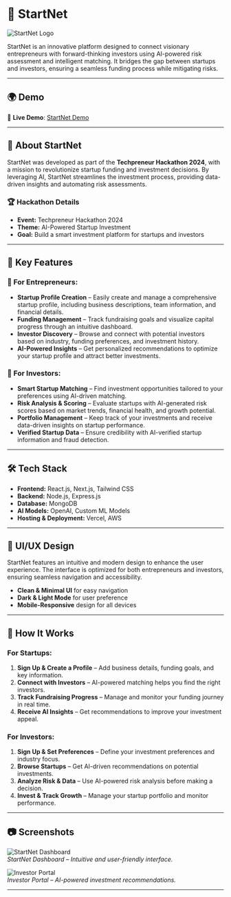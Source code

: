 # 🚀 StartNet  

![StartNet Logo](https://github.com/user-attachments/assets/d60fde2f-537d-4900-8b79-3fa9caf1d5a2) 

StartNet is an innovative platform designed to connect visionary entrepreneurs with forward-thinking investors using AI-powered risk assessment and intelligent matching. It bridges the gap between startups and investors, ensuring a seamless funding process while mitigating risks.

---

## 🌍 Demo  

🔗 **Live Demo**: [StartNet Demo](https://startnet-demo.vercel.app)  

---

## 📌 About StartNet  

StartNet was developed as part of the **Techpreneur Hackathon 2024**, with a mission to revolutionize startup funding and investment decisions. By leveraging AI, StartNet streamlines the investment process, providing data-driven insights and automating risk assessments.

### 🏆 Hackathon Details  
- **Event:** Techpreneur Hackathon 2024  
- **Theme:** AI-Powered Startup Investment  
- **Goal:** Build a smart investment platform for startups and investors  

---

## 🔑 Key Features  

### 🚀 For Entrepreneurs:  
- **Startup Profile Creation** – Easily create and manage a comprehensive startup profile, including business descriptions, team information, and financial details.  
- **Funding Management** – Track fundraising goals and visualize capital progress through an intuitive dashboard.  
- **Investor Discovery** – Browse and connect with potential investors based on industry, funding preferences, and investment history.  
- **AI-Powered Insights** – Get personalized recommendations to optimize your startup profile and attract better investments.  

### 💼 For Investors:  
- **Smart Startup Matching** – Find investment opportunities tailored to your preferences using AI-driven matching.  
- **Risk Analysis & Scoring** – Evaluate startups with AI-generated risk scores based on market trends, financial health, and growth potential.  
- **Portfolio Management** – Keep track of your investments and receive data-driven insights on startup performance.  
- **Verified Startup Data** – Ensure credibility with AI-verified startup information and fraud detection.  

---

## 🛠️ Tech Stack  

- **Frontend:** React.js, Next.js, Tailwind CSS  
- **Backend:** Node.js, Express.js  
- **Database:** MongoDB  
- **AI Models:** OpenAI, Custom ML Models  
- **Hosting & Deployment:** Vercel, AWS  

---

## 🎨 UI/UX Design  

StartNet features an intuitive and modern design to enhance the user experience. The interface is optimized for both entrepreneurs and investors, ensuring seamless navigation and accessibility.  

- **Clean & Minimal UI** for easy navigation  
- **Dark & Light Mode** for user preference  
- **Mobile-Responsive** design for all devices  

---

## 🚀 How It Works  

### For Startups:  
1. **Sign Up & Create a Profile** – Add business details, funding goals, and key information.  
2. **Connect with Investors** – AI-powered matching helps you find the right investors.  
3. **Track Fundraising Progress** – Manage and monitor your funding journey in real time.  
4. **Receive AI Insights** – Get recommendations to improve your investment appeal.  

### For Investors:  
1. **Sign Up & Set Preferences** – Define your investment preferences and industry focus.  
2. **Browse Startups** – Get AI-driven recommendations on potential investments.  
3. **Analyze Risk & Data** – Use AI-powered risk analysis before making a decision.  
4. **Invest & Track Growth** – Manage your startup portfolio and monitor performance.  

---

## 📷 Screenshots  

![StartNet Dashboard](path/to/dashboard.png)  
*StartNet Dashboard – Intuitive and user-friendly interface.*  

![Investor Portal](path/to/investor_portal.png)  
*Investor Portal – AI-powered investment recommendations.*  

---

